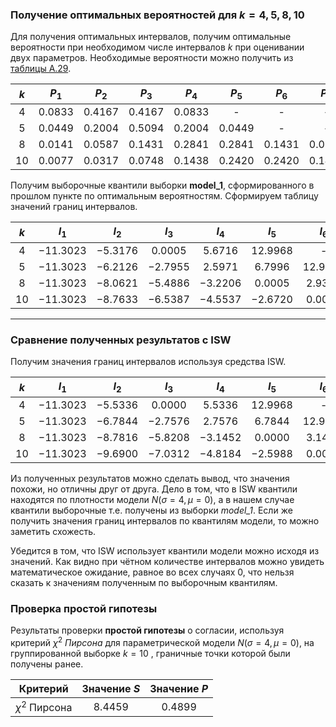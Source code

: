 ###  Получение оптимальных вероятностей для $k=4,5,8,10$

Для получения оптимальных интервалов, получим оптимальные вероятности при необходимом числе интервалов $k$ при оценивании двух параметров. Необходимые вероятности можно получить из [таблицы A.29](https://www.ami.nstu.ru/~headrd/seminar/L_EST_HTML/Table_A29.htm).

| $k$  |  $P_1$   |  $P_2$   |  $P_3$   |  $P_4$   |  $P_5$   |  $P_6$   |  $P_7$   |  $P_8$   |  $P_9$   | $P_{10}$ |
| :--: | :------: | :------: | :------: | :------: | :------: | :------: | :------: | :------: | :------: | :------: |
| $4$  | $0.0833$ | $0.4167$ | $0.4167$ | $0.0833$ |    -     |    -     |    -     |    -     |    -     |    -     |
| $5$  | $0.0449$ | $0.2004$ | $0.5094$ | $0.2004$ | $0.0449$ |    -     |    -     |    -     |    -     |    -     |
| $8$  | $0.0141$ | $0.0587$ | $0.1431$ | $0.2841$ | $0.2841$ | $0.1431$ | $0.0587$ | $0.0141$ |    -     |    -     |
| $10$ | $0.0077$ | $0.0317$ | $0.0748$ | $0.1438$ | $0.2420$ | $0.2420$ | $0.1438$ | $0.0748$ | $0.0317$ | $0.0077$ |

Получим выборочные квантили выборки __model_1__, сформированного в прошлом пункте по оптимальным вероятностям. Сформируем таблицу значений границ интервалов.

| $k$  |   $I_1$    |   $I_2$   |   $I_3$   |   $I_4$   |   $I_5$   |   $I_6$   |  $I_7$   |  $I_8$   |   $I_9$   | $I_{10}$ | $I_{11}$  |
| :--: | :--------: | :-------: | :-------: | :-------: | :-------: | :-------: | :------: | :------: | :-------: | :------: | :-------: |
| $4$  | $-11.3023$ | $-5.3176$ | $0.0005$  | $5.6716$  | $12.9968$ |     -     |    -     |    -     |     -     |    -     |     -     |
| $5$  | $-11.3023$ | $-6.2126$ | $-2.7955$ | $2.5971$  | $6.7996$  | $12.9968$ |    -     |    -     |     -     |    -     |     -     |
| $8$  | $-11.3023$ | $-8.0621$ | $-5.4886$ | $-3.2206$ | $0.0005$  | $2.9323$  | $5.9502$ | $8.4333$ | $12.9968$ |    -     |     -     |
| $10$ | $-11.3023$ | $-8.7633$ | $-6.5387$ | $-4.5537$ | $-2.6720$ | $0.0005$  | $2.4607$ | $4.8169$ | $6.9421$  | $9.2255$ | $12.9968$ |

___
### Сравнение полученных результатов с ISW

Получим значения границ интервалов используя средства ISW.

| $k$  |   $I_1$    |   $I_2$   |   $I_3$   |   $I_4$   |   $I_5$   |   $I_6$   |  $I_7$   |  $I_8$   |   $I_9$   | $I_{10}$ | $I_{11}$  |
| :--: | :--------: | :-------: | :-------: | :-------: | :-------: | :-------: | :------: | :------: | :-------: | :------: | :-------: |
| $4$  | $-11.3023$ | $-5.5336$ | $0.0000$  | $5.5336$  | $12.9968$ |     -     |    -     |    -     |     -     |    -     |     -     |
| $5$  | $-11.3023$ | $-6.7844$ | $-2.7576$ | $2.7576$  | $6.7844$  | $12.9968$ |    -     |    -     |     -     |    -     |     -     |
| $8$  | $-11.3023$ | $-8.7816$ | $-5.8208$ | $-3.1452$ | $0.0000$  | $3.1452$  | $5.8208$ | $8.7816$ | $12.9968$ |    -     |     -     |
| $10$ | $-11.3023$ | $-9.6900$ | $-7.0312$ | $-4.8184$ | $-2.5988$ | $0.0000$  | $2.5988$ | $4.8184$ | $7.0312$  | $9.6900$ | $12.9968$ |
Из полученных результатов можно сделать вывод, что значения похожи, но отличны друг от друга. Дело в том, что в ISW квантили находятся по плотности модели $N(\sigma = 4, \mu = 0)$, а в нашем случае квантили выборочные т.е. получены из выборки _model_1_. Если же получить значения границ интервалов по квантилям модели, то можно заметить схожесть. 

Убедится в том, что ISW использует квантили модели можно исходя из значений. Как видно при чётном количестве интервалов можно увидеть математическое ожидание, равное во всех случаях 0, что нельзя сказать к значениям полученным по выборочным квантилям.

### Проверка простой гипотезы

Результаты проверки __простой гипотезы__ о согласии, используя критерий $\chi^2$  _Пирсона_ для параметрической модели $N(\sigma = 4, \mu = 0)$, на группированной выборке $k=10$ , граничные точки которой были получены ранее.

|     Критерий     | Значение $S$ | Значение $P$ |
| :--------------: | :----------: | :----------: |
| $\chi^2$ Пирсона |   $8.4459$   |   $0.4899$   |
